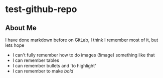# test-github-repo

## About Me

I have done markdown before on GitLab, I think I remember most of it, but lets hope
- I can't fully remember how to do images (!image) something like that
- I can remember tables
- I can remember bullets and 'to highlight'
- I can remember to make *bold*


